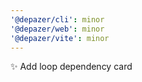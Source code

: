 ```yaml
---
'@depazer/cli': minor
'@depazer/web': minor
'@depazer/vite': minor
---
```


✨ Add loop dependency card
